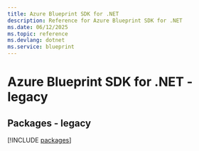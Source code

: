 ```yaml
---
title: Azure Blueprint SDK for .NET
description: Reference for Azure Blueprint SDK for .NET
ms.date: 06/12/2025
ms.topic: reference
ms.devlang: dotnet
ms.service: blueprint
---
```

# Azure Blueprint SDK for .NET - legacy
## Packages - legacy
[!INCLUDE [packages](blueprint-index.md)]